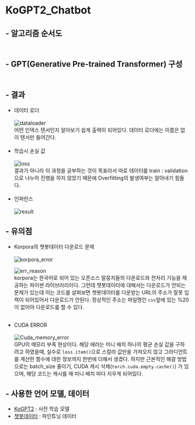 # KoGPT2_Chatbot

## - 알고리즘 순서도<br><br>


## - GPT(Generative Pre-trained Transformer) 구성<br><br>


## - 결과
 + 데이터 로더<br><br>
![dataloader](https://user-images.githubusercontent.com/86700191/166405695-ef706aee-5304-4799-85d4-ca397eef806e.PNG) <br>
어떤 인덱스 텐서인지 알아보기 쉽게 출력이 되어있다. 데이터 로더에는 이름은 없이 텐서만 들어간다.
<br><br>
 + 학습시 손실 값<br><br>
![loss](https://user-images.githubusercontent.com/86700191/166406370-fa059d78-4a83-4707-b6f4-9ed4a14fb5be.PNG) <br>
결과가 아니라 이 과정을 공부하는 것이 목표라서 따로 데이터를 train : validation 으로 나누어 진행을 하지 않았기 때문에 Overfitting의 발생여부는 알아내기 힘들다.
<br><br>
 + 인퍼런스<br><br>
![result](https://user-images.githubusercontent.com/86700191/166405697-1bee4e1a-becb-497b-846b-41cf5c133ff8.PNG)
 

##  - 유의점
 + Korpora의 챗봇데이터 다운로드 문제<br><br>
    ![korpora_error](https://user-images.githubusercontent.com/86700191/165803432-fdb1e60f-2108-47cc-97bd-2208b3ac334d.PNG)

    ![err_reason](https://user-images.githubusercontent.com/86700191/165803441-3c78cfbe-d1e7-452d-a4f1-91fb460c0c8b.PNG)
    <br>
    korpora는 한국어로 되어 있는 오픈소스 말뭉치들의 다운로드와 전처리 기능을 제공하는 파이썬 라이브러리이다. 그런데 챗봇데이터에 대해서는 다운로드가 안되는 문제가 있는데
    이는 코드를 살펴보면 챗봇데이터를 다운받는 URL의 주소가 잘못 입력이 되어있어서 다운로드가 안된다. 정상적인 주소는 파일명인 `csv`앞에 있는 %20이 없어야 다운로드를 할 수 있다.<br><br>
 + CUDA ERROR<br><br>
    ![Cuda_memory_error](https://user-images.githubusercontent.com/86700191/166225313-44cbcef2-1b35-44c7-9524-f395b6583b46.PNG)
    <br>
    GPU의 메모리 부족 현상이다. 해당 에러는 미니 배치 하나의 평균 손실 값을 구하려고 하였을때, 실수로 `loss.item()`으로 스칼라 값만을 가져오지 않고 그라디언트를 계산한 함수에
    대한 정보까지 한번에 더해서 생겼다. 하지만 근본적인 해결 방법으로는 batch_size 줄이기, CUDA 캐시 삭제(`torch.cuda.empty.cache()`) 가 있으며, 해당 코드는 캐시를 매 미니 배치     마다 지우게 되어있다.


## - 사용한 언어 모델, 데이터
- [KoGPT2](https://github.com/SKT-AI/KoGPT2) : 사전 학습 모델
- [챗봇데이터](https://github.com/songys/Chatbot_data) : 파인튜닝 데이터
